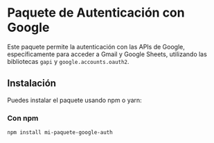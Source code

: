 # Paquete de Autenticación con Google

Este paquete permite la autenticación con las APIs de Google, específicamente para acceder a Gmail y Google Sheets, utilizando las bibliotecas `gapi` y `google.accounts.oauth2`.

## Instalación

Puedes instalar el paquete usando npm o yarn:

### Con npm

```bash
npm install mi-paquete-google-auth
